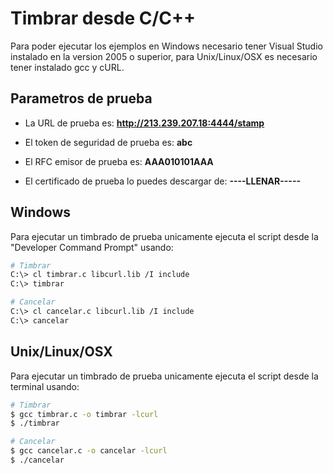 # Timbrar desde C/C++

Para poder ejecutar los ejemplos en Windows necesario tener Visual Studio instalado en la version 2005 o superior, para Unix/Linux/OSX es necesario tener instalado gcc y cURL.

## Parametros de prueba

- La URL de prueba es: **http://213.239.207.18:4444/stamp**

- El token de seguridad de prueba es: **abc**

- El RFC emisor de prueba es: **AAA010101AAA**

- El certificado de prueba lo puedes descargar de: **----LLENAR-----**

## Windows
Para ejecutar un timbrado de prueba unicamente ejecuta el script desde la "Developer Command Prompt" usando:

```sh
# Timbrar
C:\> cl timbrar.c libcurl.lib /I include
C:\> timbrar

# Cancelar
C:\> cl cancelar.c libcurl.lib /I include
C:\> cancelar
```

## Unix/Linux/OSX
Para ejecutar un timbrado de prueba unicamente ejecuta el script desde la terminal usando:

```sh
# Timbrar
$ gcc timbrar.c -o timbrar -lcurl
$ ./timbrar

# Cancelar
$ gcc cancelar.c -o cancelar -lcurl
$ ./cancelar
```